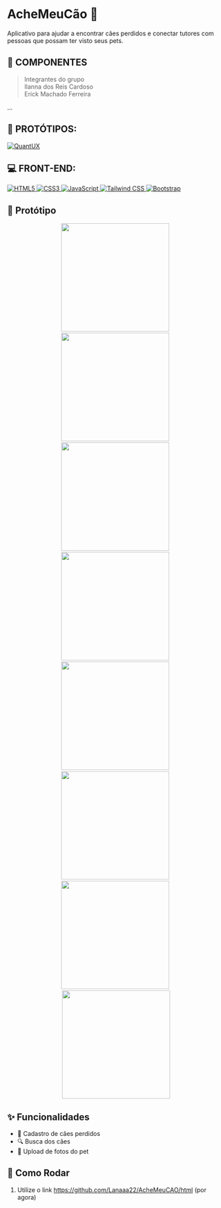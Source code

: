 # AcheMeuCão  🐾 
Aplicativo para ajudar a encontrar cães perdidos e conectar tutores com pessoas que possam ter visto seus pets.

## 👤 COMPONENTES<br>

> Integrantes do grupo<br>
Ilanna dos Reis Cardoso <br>
Erick Machado Ferreira <br>

...<br>
## 📱 PROTÓTIPOS: <br>
<a href="https://quant-ux.com/" target="_blank">
  <img src="https://img.shields.io/badge/QuantUX-FF6F00?style=for-the-badge&logo=quantux&logoColor=white" alt="QuantUX">
</a>
<br>

## 💻 FRONT-END: <br>
<a href="https://developer.mozilla.org/docs/Web/HTML" target="_blank">
  <img src="https://img.shields.io/badge/HTML5-E34F26?style=for-the-badge&logo=html5&logoColor=white" alt="HTML5">
</a>
<a href="https://developer.mozilla.org/docs/Web/CSS" target="_blank">
  <img src="https://img.shields.io/badge/CSS3-1572B6?style=for-the-badge&logo=css3&logoColor=white" alt="CSS3">
</a>
<a href="https://developer.mozilla.org/docs/Web/JavaScript" target="_blank">
  <img src="https://img.shields.io/badge/JavaScript-F7DF1E?style=for-the-badge&logo=javascript&logoColor=black" alt="JavaScript">
</a>
<a href="https://tailwindcss.com/" target="_blank">
  <img src="https://img.shields.io/badge/Tailwind_CSS-06B6D4?style=for-the-badge&logo=tailwindcss&logoColor=white" alt="Tailwind CSS">
</a>
<a href="https://getbootstrap.com/" target="_blank">
  <img src="https://img.shields.io/badge/Bootstrap-7952B3?style=for-the-badge&logo=bootstrap&logoColor=white" alt="Bootstrap">
</a>

<br>

## 📸 Protótipo

<p align="center">
  <img src="images-prototipo/cachorros.png" width="250">&nbsp;
  <img src="images-prototipo/cadastra-cachorro.png" width="250">&nbsp;
  <img src="images-prototipo/cadastro.png" width="250">&nbsp;
  <img src="images-prototipo/descricao.png" width="250">&nbsp;
  <img src="images-prototipo/filtro.png" width="250">&nbsp;
  <img src="images-prototipo/index.png" width="250">&nbsp;
  <img src="images-prototipo/login.png" width="250">&nbsp;
  <img src="images-prototipo/perfil.png" width="250">
</p>


## ✨ Funcionalidades
- 📍 Cadastro de cães perdidos
- 🔍 Busca dos cães
- 📸 Upload de fotos do pet
  






## 🚀 Como Rodar
1. Utilize o link
https://github.com/Lanaaa22/AcheMeuCAO/html (por agora)



